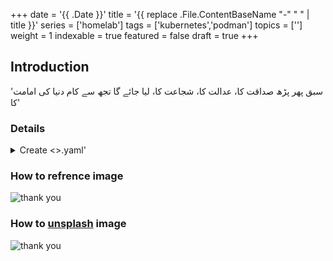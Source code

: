 +++
date = '{{ .Date }}'
title = '{{ replace .File.ContentBaseName "-" " " | title }}'
series = ['homelab']
tags = ['kubernetes','podman']
topics = ['']
weight = 1
indexable = true
featured = false
draft = true
+++

## Introduction
'سبق پھر پڑھ صداقت کا، عدالت کا، شجاعت کا، لیا جائے گا تجھ سے کام دنیا کی امامت کا'


### Details

<details>
<summary>Create <>.yaml'</summary>

``` yml
tee <>.yaml > /dev/null <<EOL
EOL
```
</details> 

### How to refrence image
![thank you](/images/AK.png)


### How to [unsplash](https://unsplash.com) image
![thank you](https://images.unsplash.com/photo-1499744937866-d7e566a20a61?q=80&w=2070&auto=format&fit=crop&ixlib=rb-4.1.0&ixid=M3wxMjA3fDB8MHxwaG90by1wYWdlfHx8fGVufDB8fHx8fA%3D%3D)